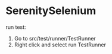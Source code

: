 # SerenitySelenium
run test: 
1. Go to src/test/runner/TestRunner 
2. Right click and select run TestRunner
